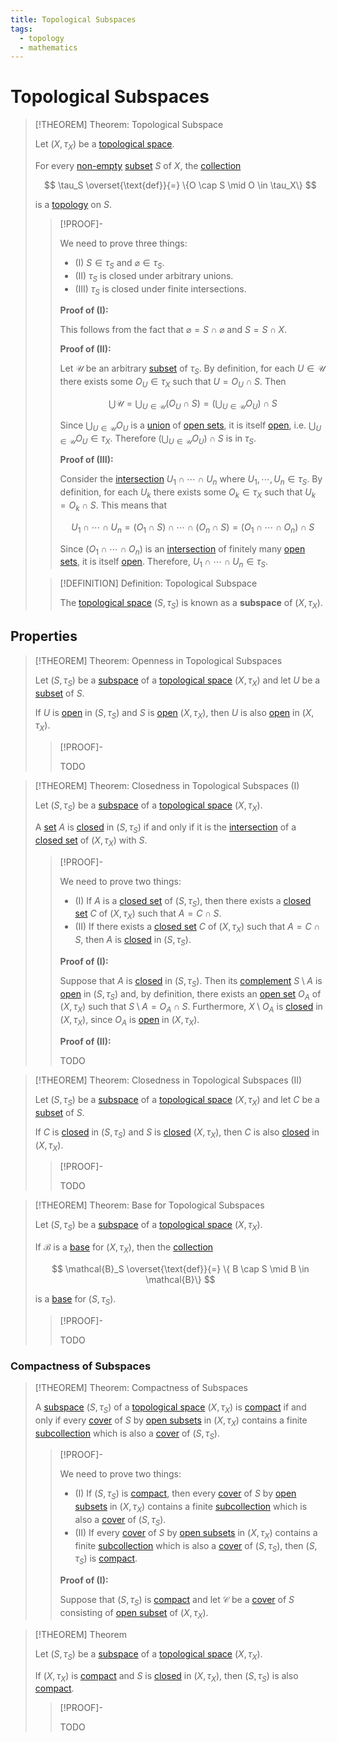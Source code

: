 ```yaml
---
title: Topological Subspaces
tags:
  - topology
  - mathematics
---
```


# Topological Subspaces

>[!THEOREM] Theorem: Topological Subspace
>
>Let $(X, \tau_X)$ be a [topological space](Topological%20Spaces/index.md).
>
>For every [non-empty](../../Set%20Theory/The%20Empty%20Set.md) [subset](../Set%20Theory/Sets.md) $S$ of $X$, the [collection](../Set%20Theory/Collections/Collections.md)
>
>$$
>\tau_S \overset{\text{def}}{=} \{O \cap S \mid O \in \tau_X\}
>$$
>
>is a [topology](Topological%20Spaces/index.md) on $S$.
>
>>[!PROOF]-
>>
>>We need to prove three things:
>>- (I) $S \in \tau_S$ and $\varnothing \in \tau_S$.
>>- (II) $\tau_S$ is closed under arbitrary unions.
>>- (III) $\tau_S$ is closed under finite intersections.
>>
>>**Proof of (I):**
>>
>>This follows from the fact that $\varnothing = S \cap \varnothing$ and $S = S \cap X$.
>>
>>**Proof of (II):**
>>
>>Let $\mathcal{U}$ be an arbitrary [subset](../Set%20Theory/Sets.md) of $\tau_S$. By definition, for each $U \in \mathcal{U}$ there exists some $O_U \in \tau_X$ such that $U = O_U \cap S$.  Then
>>
>>$$
>>\bigcup \mathcal{U} = \bigcup_{U \in \mathcal{U}} (O_U \cap S) = \left(\bigcup_{U \in \mathcal{U}} O_U\right) \cap S
>>$$
>>
>>Since $\bigcup_{U \in \mathcal{U}} O_U$ is a [union](../../Set%20Theory/Collections/Operations%20with%20Collections.md) of [open sets](Topological%20Spaces/Open%20Sets.md), it is itself [open](Topological%20Spaces/Open%20Sets.md), i.e. $\bigcup_{U \in \mathcal{U}} O_U \in \tau_X$. Therefore $\left(\bigcup_{U \in \mathcal{U}} O_U\right) \cap S$ is in $\tau_S$.
>>
>>**Proof of (III):**
>>
>>Consider the [intersection](../../Set%20Theory/Collections/Operations%20with%20Collections.md) $U_1 \cap \cdots \cap U_n$ where $U_1,\cdots, U_n \in \tau_S$. By definition, for each $U_k$ there exists some $O_k \in \tau_X$ such that $U_k = O_k \cap S$. This means that
>>
>>$$
>>U_1 \cap \cdots \cap U_n = (O_1 \cap S) \cap \cdots \cap (O_n \cap S) = (O_1 \cap \cdots \cap O_n) \cap S
>>$$
>>
>>Since $(O_1 \cap \cdots \cap O_n)$ is an [intersection](../../Set%20Theory/Collections/Operations%20with%20Collections.md) of finitely many [open sets](Topological%20Spaces/Open%20Sets.md), it is itself [open](Topological%20Spaces/Open%20Sets.md). Therefore, $U_1 \cap \cdots \cap U_n \in \tau_S$.
>>
>
>>[!DEFINITION] Definition: Topological Subspace
>>
>>The [topological space](Topological%20Spaces/index.md) $(S, \tau_S)$ is known as a **subspace** of $(X,\tau_X)$.
>>
>

## Properties

>[!THEOREM] Theorem: Openness in Topological Subspaces
>
>Let $(S, \tau_S)$ be a [subspace](Topological%20Subspaces.md) of a [topological space](Topological%20Spaces/index.md) $(X, \tau_X)$ and let $U$ be a [subset](../Set%20Theory/Sets.md) of $S$.
>
>If $U$ is [open](Topological%20Spaces/Open%20Sets.md) in $(S, \tau_S)$ and $S$ is [open](Topological%20Spaces/Open%20Sets.md) $(X, \tau_X)$, then $U$ is also [open](Topological%20Spaces/Open%20Sets.md) in $(X, \tau_X)$.
>
>>[!PROOF]-
>>
>>TODO
>>
>

>[!THEOREM] Theorem: Closedness in Topological Subspaces (I)
>
>Let $(S, \tau_S)$ be a [subspace](Topological%20Subspaces.md) of a [topological space](Topological%20Spaces/index.md) $(X, \tau_X)$.
>
>A [set](../Set%20Theory/Sets.md) $A$ is [closed](Topological%20Spaces/Closed%20Sets.md) in $(S, \tau_S)$ if and only if it is the [intersection](../../Set%20Theory/Set%20Operations.md) of a [closed set](Topological%20Spaces/Closed%20Sets.md) of $(X, \tau_X)$ with $S$.
>
>>[!PROOF]-
>>
>>We need to prove two things:
>>- (I) If $A$ is a [closed set](Topological%20Spaces/Closed%20Sets.md) of $(S, \tau_S)$, then there exists a [closed set](Topological%20Spaces/Closed%20Sets.md) $C$ of $(X, \tau_X)$ such that $A = C \cap S$.
>>- (II) If there exists a [closed set](Topological%20Spaces/Closed%20Sets.md) $C$ of $(X, \tau_X)$ such that $A = C \cap S$, then $A$ is [closed](Topological%20Spaces/Closed%20Sets.md) in $(S, \tau_S)$.
>>
>>**Proof of (I):**
>>
>>Suppose that $A$ is [closed](Topological%20Spaces/Closed%20Sets.md) in $(S, \tau_S)$. Then its [complement](../../Set%20Theory/Complement.md) $S \setminus A$ is [open](Topological%20Spaces/Open%20Sets.md) in $(S, \tau_S)$ and, by definition, there exists an [open set](Topological%20Spaces/Open%20Sets.md) $O_A$ of $(X, \tau_X)$ such that $S \setminus A = O_A \cap S$. Furthermore, $X \setminus O_A$ is [closed](Topological%20Spaces/Closed%20Sets.md) in $(X, \tau_X)$, since $O_A$ is [open](Topological%20Spaces/Open%20Sets.md) in $(X, \tau_X)$.
>>
>>**Proof of (II):**
>>
>>TODO
>>
>

>[!THEOREM] Theorem: Closedness in Topological Subspaces (II)
>
>Let $(S, \tau_S)$ be a [subspace](Topological%20Subspaces.md) of a [topological space](Topological%20Spaces/index.md) $(X, \tau_X)$ and let $C$ be a [subset](../Set%20Theory/Sets.md) of $S$.
>
>If $C$ is [closed](Topological%20Spaces/Closed%20Sets.md) in $(S, \tau_S)$ and $S$ is [closed](Topological%20Spaces/Closed%20Sets.md) $(X, \tau_X)$, then $C$ is also [closed](Topological%20Spaces/Closed%20Sets.md) in $(X, \tau_X)$.
>
>>[!PROOF]-
>>
>>TODO
>>
>

>[!THEOREM] Theorem: Base for Topological Subspaces
>
>Let $(S, \tau_S)$ be a [subspace](Topological%20Subspaces.md) of a [topological space](Topological%20Spaces/index.md) $(X, \tau_X)$.
>
>If $\mathcal{B}$ is a [base](Bases/index.md) for $(X, \tau_X)$, then the [collection](../Set%20Theory/Collections/Collections.md)
>
>$$
>\mathcal{B}_S \overset{\text{def}}{=} \{ B \cap S \mid B \in \mathcal{B}\}
>$$
>
>is a [base](Bases/index.md) for $(S, \tau_S)$.
>
>>[!PROOF]-
>>
>>TODO
>>
>

### Compactness of Subspaces

>[!THEOREM] Theorem: Compactness of Subspaces
>
>A [subspace](Topological%20Subspaces.md) $(S, \tau_S)$ of a [topological space](Topological%20Spaces/index.md) $(X, \tau_X)$ is [compact](Compactness/index.md) if and only if every [cover](Compactness/index.md#covers) of $S$ by [open subsets](Topological%20Spaces/Open%20Sets.md) in $(X, \tau_X)$ contains a finite [subcollection](../Set%20Theory/Collections/Collections.md) which is also a [cover](Compactness/index.md#covers) of $(S, \tau_S)$.
>
>>[!PROOF]-
>>
>>We need to prove two things:
>>- (I) If $(S, \tau_S)$ is [compact](Compactness/index.md), then every [cover](Compactness/index.md) of $S$ by [open subsets](Topological%20Spaces/Open%20Sets.md) in $(X, \tau_X)$ contains a finite [subcollection](../Set%20Theory/Collections/Collections.md) which is also a [cover](Compactness/index.md) of $(S, \tau_S)$.
>>- (II) If every [cover](Compactness/index.md) of $S$ by [open subsets](Topological%20Spaces/Open%20Sets.md) in $(X, \tau_X)$ contains a finite [subcollection](../Set%20Theory/Collections/Collections.md) which is also a [cover](Compactness/index.md#covers) of $(S, \tau_S)$, then $(S, \tau_S)$ is [compact](Compactness/index.md).
>>
>>**Proof of (I):**
>>
>>Suppose that $(S, \tau_S)$ is [compact](Compactness/index.md) and let $\mathcal{C}$ be a [cover](Compactness/index.md#covers) of $S$ consisting of [open subset](Topological%20Spaces/Open%20Sets.md) of $(X, \tau_X)$.
>>
>

>[!THEOREM] Theorem
>
>Let $(S, \tau_S)$ be a [subspace](Topological%20Subspaces.md) of a [topological space](Topological%20Spaces/index.md) $(X, \tau_X)$.
>
>If $(X, \tau_X)$ is [compact](Compactness/index.md) and $S$ is [closed](Topological%20Spaces/Closed%20Sets.md) in $(X, \tau_X)$, then $(S, \tau_S)$ is also [compact](Compactness/index.md).
>
>>[!PROOF]-
>>
>>TODO
>>
>
